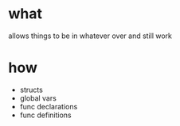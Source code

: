 # what

allows things to be in whatever over and still work

# how

* structs
* global vars
* func declarations
* func definitions
